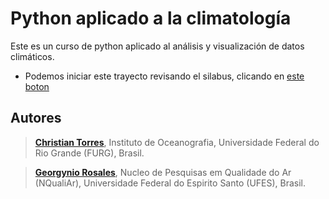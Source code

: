 # Python aplicado a la climatología
Este es un curso de python aplicado al análisis y visualización de datos climáticos.
- Podemos iniciar este trayecto revisando el silabus, clicando en [este boton](./book/syllabus.md)

## Autores

> **[Christian Torres](https://orcid.org/0000-0001-5530-2119)**, Instituto de Oceanografia, Universidade Federal do Rio Grande (FURG), Brasil.

> **[Georgynio Rosales](https://orcid.org/0000-0002-1473-2574)**, Nucleo de Pesquisas em Qualidade do Ar (NQualiAr), Universidade Federal do Espirito Santo (UFES), Brasil.